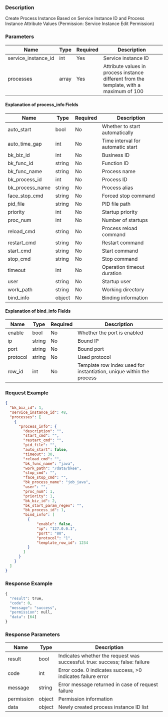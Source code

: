 ### Description

Create Process Instance Based on Service Instance ID and Process Instance Attribute Values (Permission: Service Instance
Edit Permission)

### Parameters

| Name                | Type  | Required | Description                                                                             |
|---------------------|-------|----------|-----------------------------------------------------------------------------------------|
| service_instance_id | int   | Yes      | Service instance ID                                                                     |
| processes           | array | Yes      | Attribute values in process instance different from the template, with a maximum of 100 |

#### Explanation of process_info Fields

| Name                | Type   | Required | Description                       |
|---------------------|--------|----------|-----------------------------------|
| auto_start          | bool   | No       | Whether to start automatically    |
| auto_time_gap       | int    | No       | Time interval for automatic start |
| bk_biz_id           | int    | No       | Business ID                       |
| bk_func_id          | string | No       | Function ID                       |
| bk_func_name        | string | No       | Process name                      |
| bk_process_id       | int    | No       | Process ID                        |
| bk_process_name     | string | No       | Process alias                     |
| face_stop_cmd       | string | No       | Forced stop command               |
| pid_file            | string | No       | PID file path                     |
| priority            | int    | No       | Startup priority                  |
| proc_num            | int    | No       | Number of startups                |
| reload_cmd          | string | No       | Process reload command            |
| restart_cmd         | string | No       | Restart command                   |
| start_cmd           | string | No       | Start command                     |
| stop_cmd            | string | No       | Stop command                      |
| timeout             | int    | No       | Operation timeout duration        |
| user                | string | No       | Startup user                      |
| work_path           | string | No       | Working directory                 |
| bind_info           | object | No       | Binding information               |

#### Explanation of bind_info Fields

| Name     | Type   | Required | Description                                                          |
|----------|--------|----------|----------------------------------------------------------------------|
| enable   | bool   | No       | Whether the port is enabled                                          |
| ip       | string | No       | Bound IP                                                             |
| port     | string | No       | Bound port                                                           |
| protocol | string | No       | Used protocol                                                        |
| row_id   | int    | No       | Template row index used for instantiation, unique within the process |

### Request Example

```json
{
  "bk_biz_id": 1,
  "service_instance_id": 48,
  "processes": [
    {
      "process_info": {
        "description": "",
        "start_cmd": "",
        "restart_cmd": "",
        "pid_file": "",
        "auto_start": false,
        "timeout": 30,
        "reload_cmd": "",
        "bk_func_name": "java",
        "work_path": "/data/bkee",
        "stop_cmd": "",
        "face_stop_cmd": "",
        "bk_process_name": "job_java",
        "user": "",
        "proc_num": 1,
        "priority": 1,
        "bk_biz_id": 2,
        "bk_start_param_regex": "",
        "bk_process_id": 1,
        "bind_info": [
          {
              "enable": false,
              "ip": "127.0.0.1",
              "port": "80",
              "protocol": "1",
              "template_row_id": 1234
          }
        ]
      }
    }
  ]
}
```

### Response Example

```python
{
  "result": true,
  "code": 0,
  "message": "success",
  "permission": null,
  "data": [64]
}
```

### Response Parameters

| Name       | Type   | Description                                                                 |
|------------|--------|-----------------------------------------------------------------------------|
| result     | bool   | Indicates whether the request was successful. true: success; false: failure |
| code       | int    | Error code. 0 indicates success, >0 indicates failure error                 |
| message    | string | Error message returned in case of request failure                           |
| permission | object | Permission information                                                      |
| data       | object | Newly created process instance ID list                                      |
